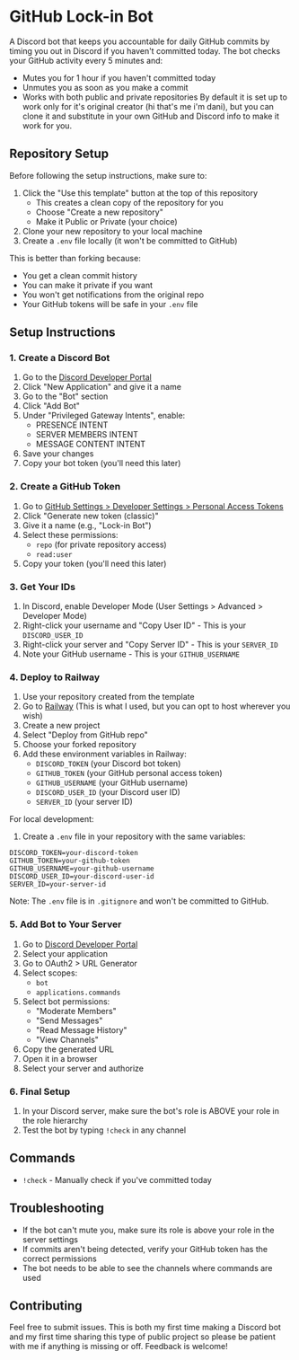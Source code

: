 # GitHub Lock-in Bot

A Discord bot that keeps you accountable for daily GitHub commits by timing you out in Discord if you haven't committed today. The bot checks your GitHub activity every 5 minutes and:
- Mutes you for 1 hour if you haven't committed today
- Unmutes you as soon as you make a commit
- Works with both public and private repositories
By default it is set up to work only for it's original creator (hi that's me i'm dani), but you can clone it and substitute in your own GitHub and Discord info to make it work for you.

## Repository Setup
Before following the setup instructions, make sure to:
1. Click the "Use this template" button at the top of this repository
   - This creates a clean copy of the repository for you
   - Choose "Create a new repository"
   - Make it Public or Private (your choice)
2. Clone your new repository to your local machine
3. Create a `.env` file locally (it won't be committed to GitHub)

This is better than forking because:
- You get a clean commit history
- You can make it private if you want
- You won't get notifications from the original repo
- Your GitHub tokens will be safe in your `.env` file

## Setup Instructions

### 1. Create a Discord Bot
1. Go to the [Discord Developer Portal](https://discord.com/developers/applications)
2. Click "New Application" and give it a name
3. Go to the "Bot" section
4. Click "Add Bot"
5. Under "Privileged Gateway Intents", enable:
   - PRESENCE INTENT
   - SERVER MEMBERS INTENT
   - MESSAGE CONTENT INTENT
6. Save your changes
7. Copy your bot token (you'll need this later)

### 2. Create a GitHub Token
1. Go to [GitHub Settings > Developer Settings > Personal Access Tokens](https://github.com/settings/tokens)
2. Click "Generate new token (classic)"
3. Give it a name (e.g., "Lock-in Bot")
4. Select these permissions:
   - `repo` (for private repository access)
   - `read:user`
5. Copy your token (you'll need this later)

### 3. Get Your IDs
1. In Discord, enable Developer Mode (User Settings > Advanced > Developer Mode)
2. Right-click your username and "Copy User ID" - This is your `DISCORD_USER_ID`
3. Right-click your server and "Copy Server ID" - This is your `SERVER_ID`
4. Note your GitHub username - This is your `GITHUB_USERNAME`

### 4. Deploy to Railway
1. Use your repository created from the template
2. Go to [Railway](https://railway.app/) (This is what I used, but you can opt to host wherever you wish)
3. Create a new project
4. Select "Deploy from GitHub repo"
5. Choose your forked repository
6. Add these environment variables in Railway:
   - `DISCORD_TOKEN` (your Discord bot token)
   - `GITHUB_TOKEN` (your GitHub personal access token)
   - `GITHUB_USERNAME` (your GitHub username)
   - `DISCORD_USER_ID` (your Discord user ID)
   - `SERVER_ID` (your server ID)

For local development:
1. Create a `.env` file in your repository with the same variables:
```env
DISCORD_TOKEN=your-discord-token
GITHUB_TOKEN=your-github-token
GITHUB_USERNAME=your-github-username
DISCORD_USER_ID=your-discord-user-id
SERVER_ID=your-server-id
```
Note: The `.env` file is in `.gitignore` and won't be committed to GitHub.

### 5. Add Bot to Your Server
1. Go to [Discord Developer Portal](https://discord.com/developers/applications)
2. Select your application
3. Go to OAuth2 > URL Generator
4. Select scopes:
   - `bot`
   - `applications.commands`
5. Select bot permissions:
   - "Moderate Members"
   - "Send Messages"
   - "Read Message History"
   - "View Channels"
6. Copy the generated URL
7. Open it in a browser
8. Select your server and authorize

### 6. Final Setup
1. In your Discord server, make sure the bot's role is ABOVE your role in the role hierarchy
2. Test the bot by typing `!check` in any channel

## Commands
- `!check` - Manually check if you've committed today

## Troubleshooting
- If the bot can't mute you, make sure its role is above your role in the server settings
- If commits aren't being detected, verify your GitHub token has the correct permissions
- The bot needs to be able to see the channels where commands are used

## Contributing
Feel free to submit issues. This is both my first time making a Discord bot and my first time sharing this type of public project so please be patient with me if anything is missing or off. Feedback is welcome!